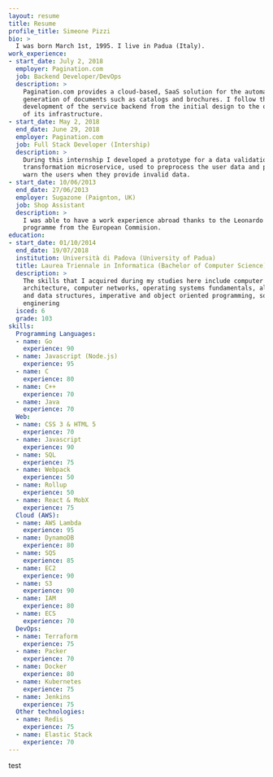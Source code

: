 ```yaml
---
layout: resume
title: Resume
profile_title: Simeone Pizzi
bio: > 
  I was born March 1st, 1995. I live in Padua (Italy).
work_experience:
- start_date: July 2, 2018
  employer: Pagination.com
  job: Backend Developer/DevOps
  description: >
    Pagination.com provides a cloud-based, SaaS solution for the automatic
    generation of documents such as catalogs and brochures. I follow the 
    development of the service backend from the initial design to the operation
    of its infrastructure.
- start_date: May 2, 2018
  end_date: June 29, 2018
  employer: Pagination.com
  job: Full Stack Developer (Intership)
  description: >
    During this internship I developed a prototype for a data validation and
    transformation microservice, used to preprocess the user data and possibly
    warn the users when they provide invalid data.
- start_date: 10/06/2013
  end_date: 27/06/2013
  employer: Sugazone (Paignton, UK)
  job: Shop Assistant
  description: >
    I was able to have a work experience abroad thanks to the Leonardo Da Vinci
    programme from the European Commision.
education:
- start_date: 01/10/2014
  end_date: 19/07/2018
  institution: Università di Padova (University of Padua)
  title: Laurea Triennale in Informatica (Bachelor of Computer Science)
  description: >
    The skills that I acquired during my studies here include computer
    architecture, computer networks, operating systems fundamentals, algorithms
    and data structures, imperative and object oriented programming, software
    enginering
  isced: 6
  grade: 103
skills:
  Programming Languages:
  - name: Go
    experience: 90
  - name: Javascript (Node.js)
    experience: 95
  - name: C
    experience: 80
  - name: C++
    experience: 70
  - name: Java
    experience: 70
  Web:
  - name: CSS 3 & HTML 5
    experience: 70
  - name: Javascript
    experience: 90
  - name: SQL
    experience: 75
  - name: Webpack
    experience: 50
  - name: Rollup
    experience: 50
  - name: React & MobX
    experience: 75
  Cloud (AWS):
  - name: AWS Lambda
    experience: 95
  - name: DynamoDB
    experience: 80
  - name: SQS
    experience: 85
  - name: EC2
    experience: 90
  - name: S3
    experience: 90
  - name: IAM
    experience: 80
  - name: ECS
    experience: 70
  DevOps:
  - name: Terraform
    experience: 75
  - name: Packer
    experience: 70
  - name: Docker
    experience: 80
  - name: Kubernetes
    experience: 75
  - name: Jenkins
    experience: 75
  Other technologies:
  - name: Redis
    experience: 75
  - name: Elastic Stack
    experience: 70
---
```

test